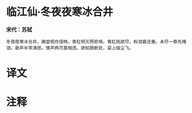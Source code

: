 # 临江仙·冬夜夜寒冰合井

**宋代：苏轼**

    冬夜夜寒冰合井，画堂明月侵帏。青缸明灭照悲啼。青缸挑欲尽，粉泪裛还垂。未尽一尊先掩泪，歌声半带清悲。情声两尽莫相违。欲知肠断处，梁上暗尘飞。


# 译文




# 注释

